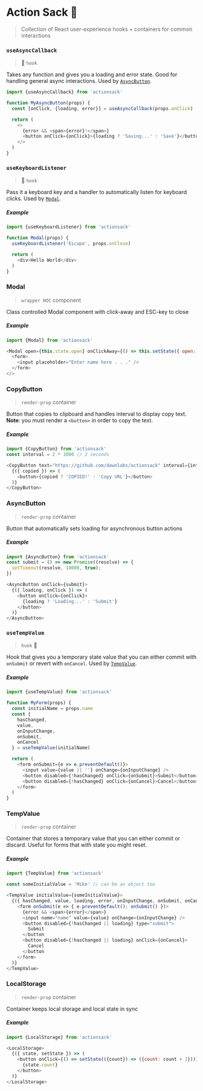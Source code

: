 # Action Sack 🎒
> Collection of React user-experience hooks + containers for common interactions

### `useAsyncCallback`
> 🎣 `hook`

Takes any function and gives you a loading and error state. Good for handling
general async interactions. Used by [`AsyncButton`](#asyncbutton).

```js
import {useAsyncCallback} from 'actionsack'

function MyAsyncButton(props) {
  const [onClick, {loading, error}] = useAsyncCallback(props.onClick)

  return (
    <>
      {error && <span>{error}!</span>}
      <button onClick={onClick}>{loading ? 'Saving...' : 'Save'}</button>  
    </>
  )
}
```

### `useKeyboardListener`
> 🎣 `hook`

Pass it a keyboard key and a handler to automatically listen for keyboard clicks. Used by [`Modal`](#modal).


##### Example
```js
import {useKeyboardListener} from 'actionsack'

function Modal(props) {
  useKeyboardListener('Escape', props.onClose)

  return (
    <div>Hello World</div>
  )
}
```

### Modal
> `wrapper HOC` component

Class controlled Modal component with click-away and ESC-key to close

##### Example
```javascript
import {Modal} from 'actionsack'

<Modal open={this.state.open} onClickAway={() => this.setState({ open: false})}>
  <form>
    <input placeholder="Enter name here . . ." />
  </form>
</>
```

### CopyButton
> `render-prop` container

Button that copies to clipboard and handles interval to display copy text.
**Note**: you must render a `<button>` in order to copy the text.

##### Example
```javascript
import {CopyButton} from 'actionsack'
const interval = 2 * 1000 // 2 seconds

<CopyButton text="https://github.com/dawnlabs/actionsack" interval={interval}>
  {({ copied }) => (
    <button>{copied ? 'COPIED!' : 'Copy URL'}</button>
  )}
</CopyButton>
```

### AsyncButton
> `render-prop` container

Button that automatically sets loading for asynchronous button actions

##### Example
```javascript
import {AsyncButton} from 'actionsack'
const submit = () => new Promise((resolve) => {
  setTimeout(resolve, 10000, true);
})

<AsyncButton onClick={submit}>
  {({ loading, onClick }) => (
    <button onClick={onClick}>
      {loading ? 'Loading...' : 'Submit'}
    </button>
  )}
</AsyncButton>
```

### `useTempValue`
> `hook` 🎣

Hook that gives you a temporary state value that you can either commit with `onSubmit` or revert with `onCancel`. Used by [`TempValue`](#tempvalue).

##### Example

```javascript
import {useTempValue} from 'actionsack'

function MyForm(props) {
  const initialName = props.name
  const {
    hasChanged,
    value,
    onInputChange,
    onSubmit,
    onCancel
  } = useTempValue(initialName)

  return (
    <form onSubmit={e => e.preventDefault()}>
      <input value={value || ''} onChange={onInputChange} />
      <button disabled={!hasChanged} onClick={onSubmit}>Submit</button>
      <button disabled={!hasChanged} onClick={onCancel}>Cancel</button>
    </form>
  )
}
```

### TempValue
> `render-prop` container

Container that stores a temporary value that you can either commit or discard. Useful for forms that with state you might reset.

##### Example
```javascript
import {TempValue} from 'actionsack'

const someInitialValue = 'Mike' // can be an object too

<TempValue initialValue={someInitialValue}>
  {({ hasChanged, value, loading, error, onInputChange, onSubmit, onCancel }) => (
    <form onSubmit(e => { e.preventDefault(); onSubmit() })>
      {error && <span>{error}</span>}
      <input name="name" value={value} onChange={onInputChange} />
      <button disabled={!hasChanged || loading} type="submit">
        Submit
      </button
      <button disabled={!hasChanged || loading} onClick={onCancel}>
        Cancel
      </button
    </form>
  )}
</TempValue>
```

### LocalStorage
> `render-prop` container

Container keeps local storage and local state in sync

##### Example
```javascript
import {LocalStorage} from 'actionsack'

<LocalStorage>
  {({ state, setState }) => (
    <button onClick={() => setState(({count}) => ({count: count + 1}))}>
      {state.count}
    </button>
  )}
</LocalStorage>
```

